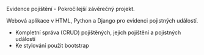 Evidence pojištění - Pokročilejší závěrečný projekt.

Webová aplikace v HTML, Python a Django pro evidenci pojistných událostí.
  - Kompletní správa (CRUD) pojištěných, jejich pojištění a pojistných událostí
  - Ke stylování použit bootstrap
